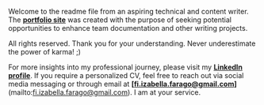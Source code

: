 Welcome to the readme file from an aspiring technical and content writer. The **[portfolio site][1]** was created with the purpose of seeking potential opportunities to enhance team documentation and other writing projects.

All rights reserved. Thank you for your understanding. Never underestimate the power of karma! ;)

For more insights into my professional journey, please visit my **[LinkedIn profile][2]**. If you require a personalized CV, feel free to reach out via social media messaging or through email at **[fi.izabella.farago@gmail.com]**(mailto:fi.izabella.farago@gmail.com). I am at your service.

[1]: https://izabellain.tech/diverse-portfolio "Portfolio"
[2]: https://www.linkedin.com/in/izabella-farago/ "Linkedin"
